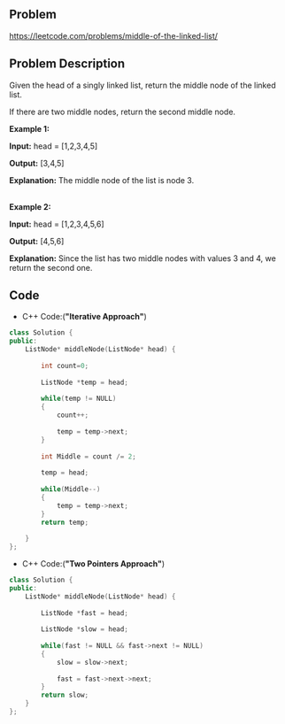 ## Problem

https://leetcode.com/problems/middle-of-the-linked-list/

## Problem Description

Given the head of a singly linked list, return the middle node of the linked list.

If there are two middle nodes, return the second middle node.

**Example 1:**

**Input:** head = [1,2,3,4,5]  

**Output:** [3,4,5]  

**Explanation:** The middle node of the list is node 3.  
<br>

**Example 2:**

**Input:** head = [1,2,3,4,5,6]  

**Output:** [4,5,6]  

**Explanation:** Since the list has two middle nodes with values 3 and 4, we return the second one.


## Code

- C++ Code:(**"Iterative Approach"**)

```cpp
class Solution {
public:
    ListNode* middleNode(ListNode* head) {
        
        int count=0;
        
        ListNode *temp = head;
        
        while(temp != NULL)
        {
            count++;
            
            temp = temp->next;
        }
        
        int Middle = count /= 2;
        
        temp = head;
        
        while(Middle--)
        {
            temp = temp->next;
        }
        return temp;
        
    }
};
```

- C++ Code:(**"Two Pointers Approach"**)

```cpp
class Solution {
public:
    ListNode* middleNode(ListNode* head) {
        
        ListNode *fast = head;
        
        ListNode *slow = head;
    
        while(fast != NULL && fast->next != NULL)
        {
            slow = slow->next;
            
            fast = fast->next->next;
        }
        return slow;
    }
};
```
